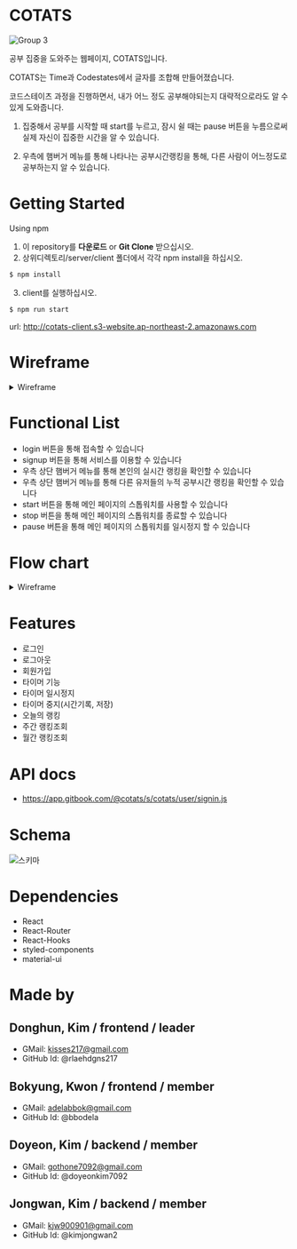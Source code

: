 # COTATS

![Group 3](https://user-images.githubusercontent.com/59829298/90852730-41c06380-e3b3-11ea-953e-e9e6543fba10.png)

공부 집중을 도와주는 웹페이지, COTATS입니다.

COTATS는 Time과 Codestates에서 글자를 조합해 만들어졌습니다.

코드스테이츠 과정을 진행하면서, 내가 어느 정도 공부해야되는지 대략적으로라도 알 수 있게 도와줍니다.

1. 집중해서 공부를 시작할 때 start를 누르고, 잠시 쉴 때는 pause 버튼을 누름으로써 
   실제 자신이 집중한 시간을 알 수 있습니다.

2. 우측에 햄버거 메뉴를 통해 나타나는 공부시간랭킹을 통해, 다른 사람이
   어느정도로 공부하는지 알 수 있습니다.

# Getting Started
Using npm
1. 이 repository를 **다운로드** or **Git Clone** 받으십시오.
2. 상위디렉토리/server/client 폴더에서 각각 npm install을 하십시오.
```js
$ npm install
```
3. client를 실행하십시오.
```js
$ npm run start
```
url: http://cotats-client.s3-website.ap-northeast-2.amazonaws.com

# Wireframe
<details>
<summary>Wireframe</summary>
<div markdown="1">
<img width="988" alt="KakaoTalk_Photo_2020-08-12-11-24-07" src="https://user-images.githubusercontent.com/59818904/89968296-75520e00-dc8e-11ea-8b90-59a5632c9f2f.png">
</div>
</details>



# Functional List
- login 버튼을 통해 접속할 수 있습니다
- signup 버튼을 통해 서비스를 이용할 수 있습니다
- 우측 상단 햄버거 메뉴를 통해 본인의 실시간 랭킹을 확인할 수 있습니다
- 우측 상단 햄버거 메뉴를 통해 다른 유저들의 누적 공부시간 랭킹을 확인할 수 있습니다
- start 버튼을 통해 메인 페이지의 스톱워치를 사용할 수 있습니다
- stop 버튼을 통해 메인 페이지의 스톱워치를 종료할 수 있습니다
- pause 버튼을 통해 메인 페이지의 스톱워치를 일시정지 할 수 있습니다


# Flow chart
<details>
<summary>Wireframe</summary>
<div markdown="1">
   
- 시작
![My First Board (1)](https://user-images.githubusercontent.com/59818904/89965989-1a69e800-dc89-11ea-92ee-d5b907afdab0.jpg)
   
- 최종
![My First Board (4)](https://user-images.githubusercontent.com/59829298/90850703-66194180-e3ad-11ea-9262-a00e7933824d.jpg)
</div>
</details>


# Features
- 로그인
- 로그아웃
- 회원가입
- 타이머 기능
- 타이머 일시정지
- 타이머 중지(시간기록, 저장)
- 오늘의 랭킹
- 주간 랭킹조회
- 월간 랭킹조회

# API docs
- https://app.gitbook.com/@cotats/s/cotats/user/signin.js

# Schema
![스키마](https://user-images.githubusercontent.com/59818904/89965880-cd861180-dc88-11ea-9e68-5e7adf04cf83.png)

# Dependencies
- React
- React-Router
- React-Hooks
- styled-components
- material-ui

# Made by
 ## Donghun, Kim / frontend / leader
 - GMail: kisses217@gmail.com
 - GitHub Id: @rlaehdgns217
 
 ## Bokyung, Kwon / frontend / member
 - GMail: adelabbok@gmail.com
 - GitHub Id: @bbodela
 
 ## Doyeon, Kim / backend / member
 - GMail: gothone7092@gmail.com 
 - GitHub Id: @doyeonkim7092
 
 ## Jongwan, Kim / backend / member
 - GMail: kjw900901@gmail.com
 - GitHub Id: @kimjongwan2
 
